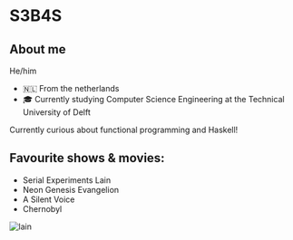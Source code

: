 # S3B4S

## About me
He/him

- 🇳🇱 From the netherlands
- 🎓 Currently studying Computer Science Engineering at the Technical University of Delft

Currently curious about functional programming and Haskell!

## Favourite shows & movies:
- Serial Experiments Lain
- Neon Genesis Evangelion
- A Silent Voice
- Chernobyl

![lain](https://user-images.githubusercontent.com/17083334/132076649-deb6ae63-22b4-4edb-a53a-5a9afbb8e43f.gif)

<!--
**S3B4S/S3B4S** is a ✨ _special_ ✨ repository because its `README.md` (this file) appears on your GitHub profile.

Here are some ideas to get you started:

- 🔭 I’m currently working on ...
- 🌱 I’m currently learning ...
- 👯 I’m looking to collaborate on ...
- 🤔 I’m looking for help with ...
- 💬 Ask me about ...
- 📫 How to reach me: ...
- 😄 Pronouns: ...
- ⚡ Fun fact: ...
-->
